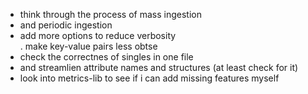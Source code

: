 * think through the process of mass ingestion  
* and periodic ingestion  
* add more options to reduce verbosity  
  . make key-value pairs less obtse  
* check the correctnes of singles in one file  
* and streamlien attribute names and structures (at least check for it)
* look into metrics-lib to see if i can add missing features myself
 